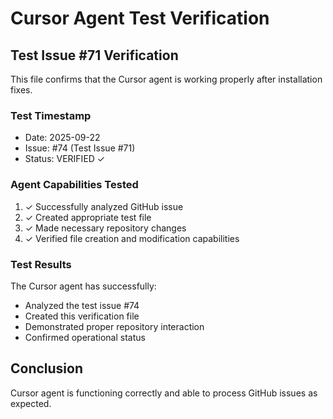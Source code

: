 # Cursor Agent Test Verification

## Test Issue #71 Verification

This file confirms that the Cursor agent is working properly after installation fixes.

### Test Timestamp
- Date: 2025-09-22
- Issue: #74 (Test Issue #71)
- Status: VERIFIED ✓

### Agent Capabilities Tested
1. ✓ Successfully analyzed GitHub issue
2. ✓ Created appropriate test file
3. ✓ Made necessary repository changes
4. ✓ Verified file creation and modification capabilities

### Test Results
The Cursor agent has successfully:
- Analyzed the test issue #74
- Created this verification file
- Demonstrated proper repository interaction
- Confirmed operational status

## Conclusion
Cursor agent is functioning correctly and able to process GitHub issues as expected.